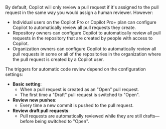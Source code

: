 By default, Copilot will only review a pull request if it's assigned to the pull request in the same way you would assign a human reviewer. However:

- Individual users on the Copilot Pro or Copilot Pro+ plan can configure Copilot to automatically review all pull requests they create.
- Repository owners can configure Copilot to automatically review all pull requests in the repository that are created by people with access to Copilot.
- Organization owners can configure Copilot to automatically review all pull requests in some or all of the repositories in the organization where the pull request is created by a Copilot user.

The triggers for automatic code review depend on the configuration settings:

- **Basic setting**:
    - When a pull request is created as an "Open" pull request.
    - The first time a "Draft" pull request is switched to "Open".
- **Review new pushes**:
    - Every time a new commit is pushed to the pull request.
- **Review draft pull requests**:
    - Pull requests are automatically reviewed while they are still drafts—before being switched to "Open".